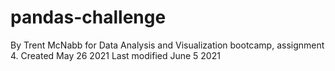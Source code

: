 # pandas-challenge
By Trent McNabb for Data Analysis and Visualization bootcamp, assignment 4.
Created May 26 2021
Last modified June 5 2021

